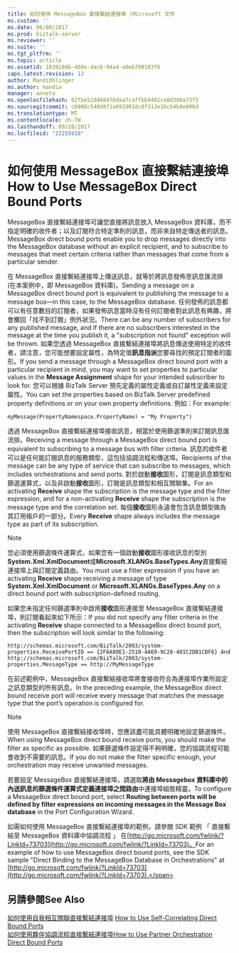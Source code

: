 ```yaml
---
title: 如何使用 MessageBox 直接繫結連接埠 |Microsoft 文件
ms.custom: ''
ms.date: 06/08/2017
ms.prod: biztalk-server
ms.reviewer: ''
ms.suite: ''
ms.tgt_pltfrm: ''
ms.topic: article
ms.assetid: 1839184b-408e-4ac6-94a4-a0eb708183f6
caps.latest.revision: 12
author: MandiOhlinger
ms.author: mandia
manager: anneta
ms.openlocfilehash: 82fbe52d46847bdaa7caffbb4402ce8d380a73f5
ms.sourcegitcommit: cb908c540d8f1a692d01dc8f313e16cb4b4e696d
ms.translationtype: MT
ms.contentlocale: zh-TW
ms.lasthandoff: 09/20/2017
ms.locfileid: "22255910"
---
```

# <a name="how-to-use-messagebox-direct-bound-ports"></a><span data-ttu-id="e9055-102">如何使用 MessageBox 直接繫結連接埠</span><span class="sxs-lookup"><span data-stu-id="e9055-102">How to Use MessageBox Direct Bound Ports</span></span>
<span data-ttu-id="e9055-103">MessageBox 直接繫結連接埠可讓您直接將訊息放入 MessageBox 資料庫，而不指定明確的收件者；以及訂閱符合特定準則的訊息，而非來自特定傳送者的訊息。</span><span class="sxs-lookup"><span data-stu-id="e9055-103">MessageBox direct bound ports enable you to drop messages directly into the MessageBox database without an explicit recipient, and to subscribe to messages that meet certain criteria rather than messages that come from a particular sender.</span></span>  
  
 <span data-ttu-id="e9055-104">在 MessageBox 直接繫結連接埠上傳送訊息，就等於將訊息發佈至訊息匯流排 (在本案例中，即 MessageBox 資料庫)。</span><span class="sxs-lookup"><span data-stu-id="e9055-104">Sending a message on a MessageBox direct bound port is equivalent to publishing the message to a message bus—in this case, to the MessageBox database.</span></span> <span data-ttu-id="e9055-105">任何發佈的訊息都可以有任意數目的訂閱者，如果發佈訊息當時沒有任何訂閱者對此訊息有興趣，將會擲回「找不到訂閱」例外狀況。</span><span class="sxs-lookup"><span data-stu-id="e9055-105">There can be any number of subscribers for any published message, and if there are no subscribers interested in the message at the time you publish it, a "subscription not found" exception will be thrown.</span></span> <span data-ttu-id="e9055-106">如果您透過 MessageBox 直接繫結連接埠將訊息傳送使用特定的收件者，請注意，您可能想要設定屬性，為特定值**訊息指派**您要尋找的預定訂閱者的圖形。</span><span class="sxs-lookup"><span data-stu-id="e9055-106">If you send a message through a MessageBox direct bound port with a particular recipient in mind, you may want to set properties to particular values in the **Message Assignment** shape for your intended subscriber to look for.</span></span> <span data-ttu-id="e9055-107">您可以根據 BizTalk Server 預先定義的屬性定義或自訂屬性定義來設定屬性。</span><span class="sxs-lookup"><span data-stu-id="e9055-107">You can set the properties based on BizTalk Server predefined property definitions or on your own property definitions.</span></span> <span data-ttu-id="e9055-108">例如：</span><span class="sxs-lookup"><span data-stu-id="e9055-108">For example:</span></span>  
  
```  
myMessage(PropertyNamespace.PropertyName) = "My Property")  
```  
  
 <span data-ttu-id="e9055-109">透過 MessageBox 直接繫結連接埠接收訊息，相當於使用篩選準則來訂閱訊息匯流排。</span><span class="sxs-lookup"><span data-stu-id="e9055-109">Receiving a message through a MessageBox direct bound port is equivalent to subscribing to a message bus with filter criteria.</span></span> <span data-ttu-id="e9055-110">訊息的收件者可以是任何能訂閱訊息的服務類型，這包括協調流程和傳送埠。</span><span class="sxs-lookup"><span data-stu-id="e9055-110">Recipients of the message can be any type of service that can subscribe to messages, which includes orchestrations and send ports.</span></span> <span data-ttu-id="e9055-111">對於啟動**接收**圖形，訂閱是訊息類型和篩選運算式，以及非啟動**接收**圖形，訂閱是訊息類型和相互關聯集。</span><span class="sxs-lookup"><span data-stu-id="e9055-111">For an activating **Receive** shape the subscription is the message type and the filter expression, and for a non-activating **Receive** shape the subscription is the message type and the correlation set.</span></span> <span data-ttu-id="e9055-112">每個**接收**圖形永遠會包含訊息類型做為其訂用帳戶的一部分。</span><span class="sxs-lookup"><span data-stu-id="e9055-112">Every **Receive** shape always includes the message type as part of its subscription.</span></span>  
  
> [!NOTE]
>  <span data-ttu-id="e9055-113">您必須使用篩選條件運算式，如果您有一個啟動**接收**圖形接收訊息的型別**System.Xml.XmlDocument**或**Microsoft.XLANGs.BaseTypes.Any**直接繫結連接埠上與訂閱定義路由。</span><span class="sxs-lookup"><span data-stu-id="e9055-113">You must use a filter expression if you have an activating **Receive** shape receiving a message of type **System.Xml.XmlDocument** or **Microsoft.XLANGs.BaseTypes.Any** on a direct bound port with subscription-defined routing.</span></span>  
  
 <span data-ttu-id="e9055-114">如果您未指定任何篩選準則中啟用**接收**圖形連接至 MessageBox 直接繫結連接埠，則訂閱看起來如下所示：</span><span class="sxs-lookup"><span data-stu-id="e9055-114">If you did not specify any filter criteria in the activating **Receive** shape connected to a MessageBox direct bound port, then the subscription will look similar to the following:</span></span>  
  
```  
http://schemas.microsoft.com/BizTalk/2003/system-properties.ReceivePortID == {2F6A80E1-2518-4A69-9C28-401C2DB1CBF6} And  
http://schemas.microsoft.com/BizTalk/2003/system-properties.MessageType == http://MyMessageType  
```  
  
 <span data-ttu-id="e9055-115">在前述範例中，MessageBox 直接繫結接收埠將會接收符合為連接埠作業所設定之訊息類型的所有訊息。</span><span class="sxs-lookup"><span data-stu-id="e9055-115">In the preceding example, the MessageBox direct bound receive port will receive every message that matches the message type that the port’s operation is configured for.</span></span>  
  
> [!NOTE]
>  <span data-ttu-id="e9055-116">使用 MessageBox 直接繫結接收埠時，您應該盡可能具體明確地設定篩選條件。</span><span class="sxs-lookup"><span data-stu-id="e9055-116">When using MessageBox direct bound receive ports, you should make the filter as specific as possible.</span></span> <span data-ttu-id="e9055-117">如果篩選條件設定得不夠明確，您的協調流程可能會收到不需要的訊息。</span><span class="sxs-lookup"><span data-stu-id="e9055-117">If you do not make the filter specific enough, your orchestration may receive unwanted messages.</span></span>  
  
 <span data-ttu-id="e9055-118">若要設定 MessageBox 直接繫結連接埠，請選取**將由 Messagebox 資料庫中的內送訊息的篩選條件運算式定義連接埠之間路由**中連接埠組態精靈。</span><span class="sxs-lookup"><span data-stu-id="e9055-118">To configure a MessageBox direct bound port, select **Routing between ports will be defined by filter expressions on incoming messages in the Message Box database** in the Port Configuration Wizard.</span></span>  
  
 <span data-ttu-id="e9055-119">如需如何使用 MessageBox 直接繫結連接埠的範例，請參閱 SDK 範例 「 直接繫結至 MessageBox 資料庫中協調流程 」 在[http://go.microsoft.com/fwlink/?LinkId=73703](http://go.microsoft.com/fwlink/?LinkId=73703)。</span><span class="sxs-lookup"><span data-stu-id="e9055-119">For an example of how to use MessageBox direct bound ports, see the SDK sample "Direct Binding to the MessageBox Database in Orchestrations" at [http://go.microsoft.com/fwlink/?LinkId=73703](http://go.microsoft.com/fwlink/?LinkId=73703).</span></span>  
  
## <a name="see-also"></a><span data-ttu-id="e9055-120">另請參閱</span><span class="sxs-lookup"><span data-stu-id="e9055-120">See Also</span></span>  
 <span data-ttu-id="e9055-121">[如何使用自我相互關聯直接繫結連接埠](../core/how-to-use-self-correlating-direct-bound-ports.md) </span><span class="sxs-lookup"><span data-stu-id="e9055-121">[How to Use Self-Correlating Direct Bound Ports](../core/how-to-use-self-correlating-direct-bound-ports.md) </span></span>  
 [<span data-ttu-id="e9055-122">如何使用夥伴協調流程直接繫結連接埠</span><span class="sxs-lookup"><span data-stu-id="e9055-122">How to Use Partner Orchestration Direct Bound Ports</span></span>](../core/how-to-use-partner-orchestration-direct-bound-ports.md)